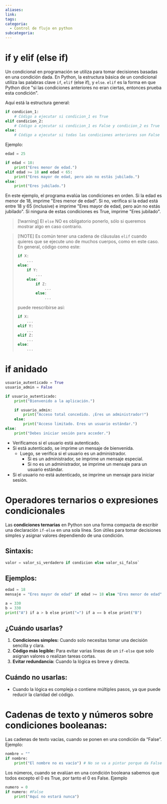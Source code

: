 ```yaml
---
aliases: 
link: 
tags: 
categoria:
  - Control de flujo en python
subcategoria:
---
```

# if y elif (else if)

Un condicional en programación se utiliza para tomar decisiones basadas en una condición dada. En Python, la estructura básica de un condicional utiliza las palabras clave `if`, `elif` (else if), y `else`.  `elif` es la forma en que Python dice "si las condiciones anteriores no eran ciertas, entonces prueba esta condición".


Aquí está la estructura general:

```python
if condicion_1:
    # Código a ejecutar si condicion_1 es True
elif condicion_2:
    # Código a ejecutar si condicion_1 es False y condicion_2 es True
else:
    # Código a ejecutar si todas las condiciones anteriores son False
```

Ejemplo:

```python
edad = 25

if edad < 18:
    print("Eres menor de edad.")
elif edad >= 18 and edad < 65:
    print("Eres mayor de edad, pero aún no estás jubilado.")
else:
    print("Eres jubilado.")
```

En este ejemplo, el programa evalúa las condiciones en orden. Si la edad es menor de 18, imprime "Eres menor de edad". Si no, verifica si la edad está entre 18 y 65 (inclusive) e imprime "Eres mayor de edad, pero aún no estás jubilado". Si ninguna de estas condiciones es True, imprime "Eres jubilado".

> [!warning] El `else` NO es obligatorio ponerlo, sólo si queremos mostrar algo en caso contrario.


> [!NOTE] Es común tener una cadena de cláusulas `elif` cuando quieres que se ejecute uno de muchos cuerpos, como en este caso. En general, código como este:
> ```python
> if X:
>     ...
> else:
>     if Y:
>         ...
>     else:
>         if Z:
>             ...
>         else:
>             ...
> ```
> puede reescribirse así:
> ```python
> if X:
>     ...
> elif Y:
>     ...
> elif Z:
>     ...
> else:
>     ...
> ```



# if anidado

```python
usuario_autenticado = True
usuario_admin = False

if usuario_autenticado:
    print("Bienvenido a la aplicación.")

    if usuario_admin:
        print("Acceso total concedido. ¡Eres un administrador!")
    else:
        print("Acceso limitado. Eres un usuario estándar.")
else:
    print("Debes iniciar sesión para acceder.")
```

- Verificamos si el usuario está autenticado.
- Si está autenticado, se imprime un mensaje de bienvenida.
    - Luego, se verifica si el usuario es un administrador.
        - Si es un administrador, se imprime un mensaje especial.
        - Si no es un administrador, se imprime un mensaje para un usuario estándar.
- Si el usuario no está autenticado, se imprime un mensaje para iniciar sesión.


# Operadores ternarios o expresiones condicionales

Las **condiciones ternarias** en Python son una forma compacta de escribir una declaración `if-else` en una sola línea. Son útiles para tomar decisiones simples y asignar valores dependiendo de una condición.

## Sintaxis:

```python
valor = valor_si_verdadero if condicion else valor_si_falso`
```

## Ejemplos:

```python
edad = 18 
mensaje = "Eres mayor de edad" if edad >= 18 else "Eres menor de edad" print(mensaje)  # Salida: Eres mayor de edad`
```

```python
a = 330  
b = 330  
print("A") if a > b else print("=") if a == b else print("B")
```

## ¿Cuándo usarlas?

1. **Condiciones simples:** Cuando solo necesitas tomar una decisión sencilla y clara.
2. **Código más legible:** Para evitar varias líneas de un `if-else` que solo asignan valores o realizan tareas cortas.
3. **Evitar redundancia:** Cuando la lógica es breve y directa.

## Cuándo **no** usarlas:

- Cuando la lógica es compleja o contiene múltiples pasos, ya que puede reducir la claridad del código.

# Cadenas de texto y números sobre condiciones booleanas:

Las cadenas de texto vacías, cuando se ponen en una condición da “False”. Ejemplo:

```python
nombre = ""
if nombre:
	print("El nombre no es vacío") # No se va a pintar porque da False
```

Los números, cuando se evalúan en una condición booleana sabemos que todos excepto el 0 es True, por tanto el 0 es False. Ejemplo

```python
numero = 0
if numero: #False
	print("Aquí no estará nunca")
```




